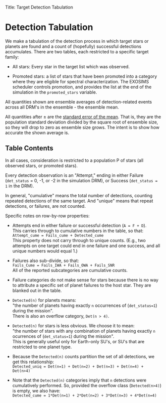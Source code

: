 Title: Target Detection Tabulation

# Detection Tabulation

We make a tabulation of the detection process in which 
target stars or planets are found and a count of 
(hopefully) successful detections accumulates.
There are two tables, each restricted to a specific target family:

* All stars: Every star in the target list which was observed.

* Promoted stars: a list of stars that have been promoted into 
a category where they are eligible for spectral characterization.
The EXOSIMS scheduler controls promotion, and provides the
list at the end of the simulation in the `promoted_stars` variable.

All quantities shown are ensemble averages of detection-related
events across all DRM's in the ensemble - the ensemble mean.

All quantities after &plusmn; are the 
[standard error of the mean](https://en.wikipedia.org/wiki/Standard_error).
That is, they are the population standard deviation divided by
the square root of ensemble size, so they will drop to zero
as ensemble size grows.
The intent is to show how accurate the shown average is.

## Table Contents

In all cases, consideration is restricted to a population P of
stars (all observed stars, or promoted stars).

Every detection observation is an "Attempt," ending in either
Failure (`det_status` = 0, -1, or -2 in the simulation DRM),
or Success (`det_status = 1` in the DRM).

In general, "cumulative" means the total number of detections,
counting repeated detections of the same target. And
"unique" means that repeat detections, or failures, are not counted.

Specific notes on row-by-row properties:

- Attempts end in either failure or successful detection (`A = F + D`).
  <br>
  This carries through to cumulative numbers in the table, so that:
  <br>
 `Attempt_cume = Fails_cume + Detected_cume`
   <br>
   This property does not carry through to unique counts. 
   (E.g., two attempts on one target could end in one failure and one
   success, and all unique numbers would equal 1.)

- Failures also sub-divide, so that:
  <br>
  `Fails_Cume = Fails_IWA + Fails_OWA + Fails_SNR`
  <br>
	All of the reported subcategories are cumulative counts.

- Failure categories do not make sense for stars because there is no way to
  attribute a specific set of planet failures to the host star.
  They are blanked out in the table.

- `Detected(n)` for planets means:
  <br>
  "the number of planets having exactly `n`
  occurrences of (`det_status=1`) during the mission". 
  <br>
  There is also an overflow category, `Det(n > 4)`.

- `Detected(n)` for stars is less obvious. We choose it to mean:
  <br> 
  "the number of
  stars with any combination of planets having exactly `n` ocurrences of (`det_status=1`) during the
  mission". 
  <br>
  This is generally useful only for Earth-only SU's, or SU's that are
  restricted to one planet type.

- Because the `Detected(n)` counts partition the set of all detections, 
  we get this relationship:
  <br>
  `Detected_uniq = Det(n=1) + Det(n=2) + Det(n=3) + Det(n=4) + Det(n>4)`

- Note that the `Detected(n)` categories imply that `n` detections were cumulatively performed.
  So, provided the overflow class (`Detected(n>4)`) is empty, we also have:
  <br>
  `Detected_cume = 1*Det(n=1) + 2*Det(n=2) + 3*Det(n=3) + 4*Det(n=4)`






